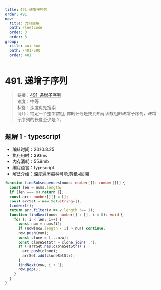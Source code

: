 ```yaml
---
title: 491.递增子序列
order: 491
nav:
  title: 力扣题解
  path: /leetcode
  order: 3
  order: 3
group:
  title: 401-500
  path: /401-500
  order: 401
---
```


# 491. 递增子序列

> 链接：[491. 递增子序列](https://leetcode-cn.com/problems/increasing-subsequences/)  
> 难度：中等  
> 标签：深度优先搜索  
> 简介：给定一个整型数组, 你的任务是找到所有该数组的递增子序列，递增子序列的长度至少是 2。

## 题解 1 - typescript

- 编辑时间：2020.8.25
- 执行用时：292ms
- 内存消耗：55.9mb
- 编程语言：typescript
- 解法介绍：深度遍历每种可能,剪纸+回溯

```typescript
function findSubsequences(nums: number[]): number[][] {
  const len = nums.length;
  if (len === 0) return [];
  const arr: number[][] = [];
  const arrSet = new Set<string>();
  findNext();
  return arr.filter(v => v.length !== 1);
  function findNext(now: number[] = [], i = 0): void {
    for (; i < len; i++) {
      const num = nums[i];
      if (now[now.length - 1] > num) continue;
      now.push(num);
      const clone = [...now];
      const cloneSetStr = clone.join(',');
      if (!arrSet.has(cloneSetStr)) {
        arr.push(clone);
        arrSet.add(cloneSetStr);
      }
      findNext(now, i + 1);
      now.pop();
    }
  }
}
```
